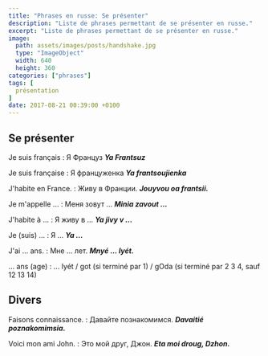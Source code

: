 ```yaml
---
title: "Phrases en russe: Se présenter"
description: "Liste de phrases permettant de se présenter en russe."
excerpt: "Liste de phrases permettant de se présenter en russe."
image:
  path: assets/images/posts/handshake.jpg
  type: "ImageObject"
  width: 640
  height: 360
categories: ["phrases"]
tags: [
  présentation
]
date: 2017-08-21 00:39:00 +0100
---
```


## Se présenter

Je suis français
: Я Француз
*__Ya Frantsuz__*

Je suis française
: Я француженка
*__Ya frantsoujienka__*

J'habite en France.
: Живу в Франции.
*__Jouyvou oa frantsii.__*

Je m'appelle ...
: Меня зовут ...
*__Minia zavout ...__*

J'habite à ...
: Я живу в ...
*__Ya jivy v ...__*

Je (suis) ...
: Я ...
*__Ya ...__*

J'ai ... ans.
: Мне ... лет.
*__Mnyé ... lyét.__*

... ans (age)
: ... lyét / got (si terminé par 1) / gOda (si terminé par 2 3 4, sauf 12 13 14)


## Divers

Faisons connaissance.
: Давайте познакомимся.
*__Davaitié poznakomimsia.__*

Voici mon ami John.
: Это мой друг, Джон.
*__Eta moi droug, Dzhon.__*

